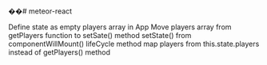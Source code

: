 ��#   m e t e o r - r e a c t  

Define state as empty players array in App
Move players array from getPlayers function to setSate() method
setState() from componentWillMount() lifeCycle method
map players from this.state.players instead of getPlayers() method
 
